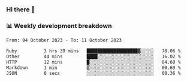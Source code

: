 ### Hi there 👋

### 📊 Weekly development breakdown
<!--START_SECTION:waka-->

```txt
From: 04 October 2023 - To: 11 October 2023

Ruby          3 hrs 39 mins   ███████████████████▓░░░░░   78.06 %
Other         44 mins         ████░░░░░░░░░░░░░░░░░░░░░   16.02 %
HTTP          12 mins         █░░░░░░░░░░░░░░░░░░░░░░░░   04.60 %
Markdown      1 min           ▒░░░░░░░░░░░░░░░░░░░░░░░░   00.69 %
JSON          0 secs          ░░░░░░░░░░░░░░░░░░░░░░░░░   00.36 %
```

<!--END_SECTION:waka-->
